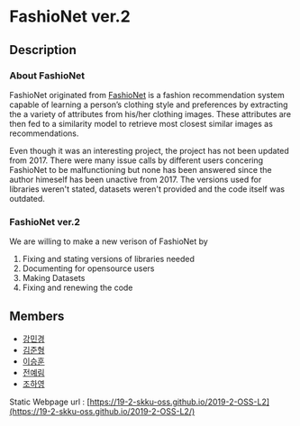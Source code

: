 ﻿FashioNet ver.2
===============

## Description

### About FashioNet

FashioNet originated from [FashioNet](https://github.com/PlabanM1/FashionNet) is a fashion recommendation system capable of learning a person’s clothing style and preferences by extracting the a variety of attributes from his/her clothing images. These attributes are then fed to a similarity model to retrieve most closest similar images as recommendations.

Even though it was an interesting project, the project has not been updated from 2017. There were many issue calls by different users concering FashioNet to be malfunctioning but none has been answered since the author himeself has been unactive from 2017. The versions used for libraries weren't stated, datasets weren't provided and the code itself was outdated.

### FashioNet ver.2

We are willing to make a new verison of FashioNet by

1. Fixing and stating versions of libraries needed
2. Documenting for opensource users
3. Making Datasets
4. Fixing and renewing the code


## Members

* [강민경](https://minkyeongkang.github.io/static_page)
* [김준형](https://junhyeongkim73.github.io/static_page)
* [이승훈](https://seunghoon00.github.io/static_page)
* [전예림](https://jyerim.github.io/static_page/)
* [조하영](https://wh28533.github.io/static_page/)


Static Webpage url : [https://19-2-skku-oss.github.io/2019-2-OSS-L2](https://19-2-skku-oss.github.io/2019-2-OSS-L2/)
